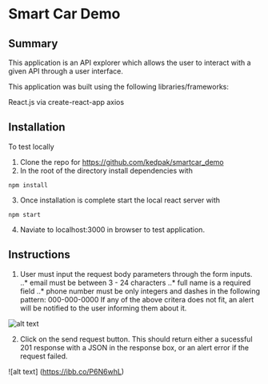 # Smart Car Demo

## Summary

This application is an API explorer which allows the user to interact with a given API through a user interface.

This application was built using the following libraries/frameworks:

React.js via create-react-app
axios

## Installation

To test locally
1. Clone the repo for https://github.com/kedpak/smartcar_demo
2. In the root of the directory install dependencies with
```
npm install
```
3. Once installation is complete start the local react server with
```
npm start
```
4. Naviate to localhost:3000 in browser to test application.

## Instructions

1) User must input the request body parameters through the form inputs.
..* email must be between 3 - 24 characters
..* full name is a required field
..* phone number must be only integers and dashes in the following pattern: 000-000-0000
If any of the above critera does not fit, an alert will be notified to the user informing them about it.

![alt text](https://ibb.co/mhn305r)

2) Click on the send request button. This should return either a sucessful 201 response with a JSON in the response box, or an alert error if the request failed.

![alt text] (https://ibb.co/P6N6whL)



